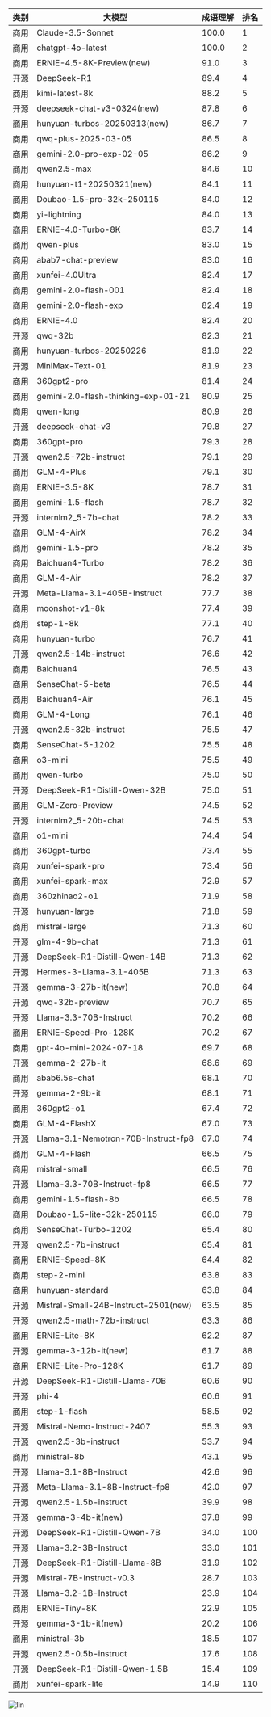 
| 类别 | 大模型                         | 成语理解 | 排名 |
|-----|------------------------------|---------|----|
|商用|Claude-3.5-Sonnet|100.0|1|
|商用|chatgpt-4o-latest|100.0|2|
|商用|ERNIE-4.5-8K-Preview(new)|91.0|3|
|开源|DeepSeek-R1|89.4|4|
|商用|kimi-latest-8k|88.2|5|
|开源|deepseek-chat-v3-0324(new)|87.8|6|
|商用|hunyuan-turbos-20250313(new)|86.7|7|
|商用|qwq-plus-2025-03-05|86.5|8|
|商用|gemini-2.0-pro-exp-02-05|86.2|9|
|商用|qwen2.5-max|84.6|10|
|商用|hunyuan-t1-20250321(new)|84.1|11|
|商用|Doubao-1.5-pro-32k-250115|84.0|12|
|商用|yi-lightning|84.0|13|
|商用|ERNIE-4.0-Turbo-8K|83.7|14|
|商用|qwen-plus|83.0|15|
|商用|abab7-chat-preview|83.0|16|
|商用|xunfei-4.0Ultra|82.4|17|
|商用|gemini-2.0-flash-001|82.4|18|
|商用|gemini-2.0-flash-exp|82.4|19|
|商用|ERNIE-4.0|82.4|20|
|开源|qwq-32b|82.3|21|
|商用|hunyuan-turbos-20250226|81.9|22|
|开源|MiniMax-Text-01|81.9|23|
|商用|360gpt2-pro|81.4|24|
|商用|gemini-2.0-flash-thinking-exp-01-21|80.9|25|
|商用|qwen-long|80.9|26|
|开源|deepseek-chat-v3|79.8|27|
|商用|360gpt-pro|79.3|28|
|开源|qwen2.5-72b-instruct|79.1|29|
|商用|GLM-4-Plus|79.1|30|
|商用|ERNIE-3.5-8K|78.7|31|
|商用|gemini-1.5-flash|78.7|32|
|开源|internlm2_5-7b-chat|78.2|33|
|商用|GLM-4-AirX|78.2|34|
|商用|gemini-1.5-pro|78.2|35|
|商用|Baichuan4-Turbo|78.2|36|
|商用|GLM-4-Air|78.2|37|
|开源|Meta-Llama-3.1-405B-Instruct|77.7|38|
|商用|moonshot-v1-8k|77.4|39|
|商用|step-1-8k|77.1|40|
|商用|hunyuan-turbo|76.7|41|
|开源|qwen2.5-14b-instruct|76.6|42|
|商用|Baichuan4|76.5|43|
|商用|SenseChat-5-beta|76.5|44|
|商用|Baichuan4-Air|76.1|45|
|商用|GLM-4-Long|76.1|46|
|开源|qwen2.5-32b-instruct|75.5|47|
|商用|SenseChat-5-1202|75.5|48|
|商用|o3-mini|75.5|49|
|商用|qwen-turbo|75.0|50|
|开源|DeepSeek-R1-Distill-Qwen-32B|75.0|51|
|商用|GLM-Zero-Preview|74.5|52|
|开源|internlm2_5-20b-chat|74.5|53|
|商用|o1-mini|74.4|54|
|商用|360gpt-turbo|73.4|55|
|商用|xunfei-spark-pro|73.4|56|
|商用|xunfei-spark-max|72.9|57|
|商用|360zhinao2-o1|71.9|58|
|开源|hunyuan-large|71.8|59|
|商用|mistral-large|71.3|60|
|开源|glm-4-9b-chat|71.3|61|
|开源|DeepSeek-R1-Distill-Qwen-14B|71.3|62|
|开源|Hermes-3-Llama-3.1-405B|71.3|63|
|开源|gemma-3-27b-it(new)|70.8|64|
|开源|qwq-32b-preview|70.7|65|
|开源|Llama-3.3-70B-Instruct|70.2|66|
|商用|ERNIE-Speed-Pro-128K|70.2|67|
|商用|gpt-4o-mini-2024-07-18|69.7|68|
|开源|gemma-2-27b-it|68.6|69|
|商用|abab6.5s-chat|68.1|70|
|开源|gemma-2-9b-it|68.1|71|
|商用|360gpt2-o1|67.4|72|
|商用|GLM-4-FlashX|67.0|73|
|开源|Llama-3.1-Nemotron-70B-Instruct-fp8|67.0|74|
|商用|GLM-4-Flash|66.5|75|
|商用|mistral-small|66.5|76|
|开源|Llama-3.3-70B-Instruct-fp8|66.5|77|
|商用|gemini-1.5-flash-8b|66.5|78|
|商用|Doubao-1.5-lite-32k-250115|66.0|79|
|商用|SenseChat-Turbo-1202|65.4|80|
|开源|qwen2.5-7b-instruct|65.4|81|
|商用|ERNIE-Speed-8K|64.4|82|
|商用|step-2-mini|63.8|83|
|商用|hunyuan-standard|63.8|84|
|开源|Mistral-Small-24B-Instruct-2501(new)|63.5|85|
|开源|qwen2.5-math-72b-instruct|63.3|86|
|商用|ERNIE-Lite-8K|62.2|87|
|开源|gemma-3-12b-it(new)|61.7|88|
|商用|ERNIE-Lite-Pro-128K|61.7|89|
|开源|DeepSeek-R1-Distill-Llama-70B|60.6|90|
|开源|phi-4|60.6|91|
|商用|step-1-flash|58.5|92|
|开源|Mistral-Nemo-Instruct-2407|55.3|93|
|开源|qwen2.5-3b-instruct|53.7|94|
|商用|ministral-8b|43.1|95|
|开源|Llama-3.1-8B-Instruct|42.6|96|
|开源|Meta-Llama-3.1-8B-Instruct-fp8|42.0|97|
|开源|qwen2.5-1.5b-instruct|39.9|98|
|开源|gemma-3-4b-it(new)|37.8|99|
|开源|DeepSeek-R1-Distill-Qwen-7B|34.0|100|
|开源|Llama-3.2-3B-Instruct|33.0|101|
|开源|DeepSeek-R1-Distill-Llama-8B|31.9|102|
|开源|Mistral-7B-Instruct-v0.3|28.7|103|
|开源|Llama-3.2-1B-Instruct|23.9|104|
|商用|ERNIE-Tiny-8K|22.9|105|
|开源|gemma-3-1b-it(new)|20.2|106|
|商用|ministral-3b|18.5|107|
|开源|qwen2.5-0.5b-instruct|17.6|108|
|开源|DeepSeek-R1-Distill-Qwen-1.5B|15.4|109|
|商用|xunfei-spark-lite|14.9|110|


![lin](../pic/成语理解.png)
